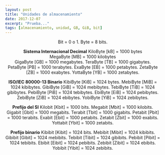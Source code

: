 ```yaml
---
layout: post
title: "Unidades de almacenamiento"
date: 2017-12-07
excerpt: "Prueba..."
tags: [almacenamiento, unidad, GB, GiB, bit]
---
```


<div align="center">
Bit 	= 	0 o 1.
Byte 	= 	8 bits.

<b>Sistema Internacional Decimal</b>
KiloByte 	[kB] 	= 	1000 bytes<br>
MegaByte 	[MB] 	= 	1000 kilobytes<br>
GigaByte 	[GB] 	= 	1000 megabytes.
TeraByte 	[TB] 	= 	1000 gigabytes.
PetaByte 	[PB] 	= 	1000 terabytes.
ExaByte 	[EB] 	= 	1000 petabytes.
ZetaByte 	[ZB] 	= 	1000 exabytes.
YottaByte [YB] 	= 	1000 zetabytes.

<b>ISO/IEC 80000-13 Binario</b>
KibiByte 	[KiB] 	= 	1024 bytes.
MebiByte 	[MiB] 	= 	1024 kibibytes.
GibiByte 	[GiB] 	= 	1024 mebibytes.
TebiByte 	[TiB] 	= 	1024 gibibytes.
PebiByte 	[PiB] 	= 	1024 tebibytes.
EbiByte 	[EiB] 	= 	1024 pebibytes.
ZebiByte 	[ZiB] 	= 	1024 ebibytes.
YobiByte 	[YiB] 	= 	1024 zebibytes.

<b>Prefijo del SI</b>
Kilobit 	[Kbit] 	= 	1000 bits.
Megabit 	[Mbit] 	= 	1000 kilobits.
Gigabit 	[Gbit] 	= 	1000 megabits.
Terabit 	[Tbit] 	= 	1000 gigabits.
Petabit 	[Pbit] 	= 	1000 terabits.
Exabit 	    [Ebit] 	= 	1000 petabits.
Zetabit 	[Zbit] 	= 	1000 exabits.
Yottabit 	[Ybit] 	= 	1000 zetabits.

<b>Prefijo binario</b>
Kibibit 	[Kibit] 	= 	1024 bits.
Mebibit 	[Mibit] 	= 	1024 kibibits.
Gibibit 	[Gibit] 	= 	1024 mebibits.
Tebibit 	[Tibit] 	= 	1024 gibibits.
Pebibit 	[Pibit] 	= 	1024 tebibits.
Ebibit 	  [Eibit] 	= 	1024 pebibits.
Zebibit 	[Zibit] 	= 	1024 ebibits.
Yobibit 	[Yibit] 	= 	1024 zebibits.
</div>

